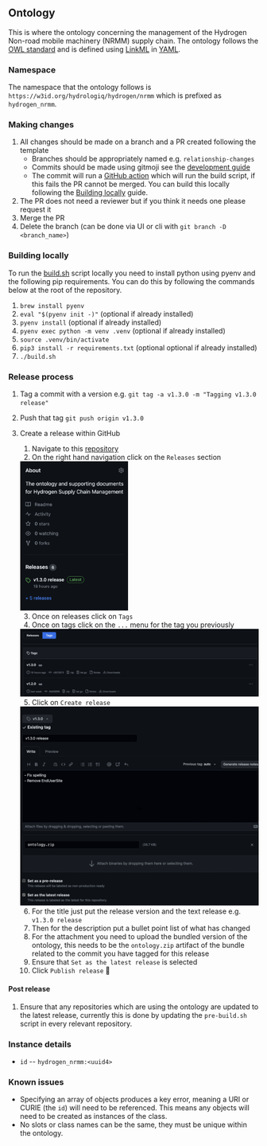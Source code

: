 ## Ontology

This is where the ontology concerning the management of the Hydrogen Non-road mobile machinery (NRMM) supply chain. The ontology follows the [OWL standard](https://www.w3.org/OWL/) and is defined using [LinkML](https://linkml.io/linkml/) in [YAML](https://yaml.org/).

### Namespace

The namespace that the ontology follows is `https://w3id.org/hydrologiq/hydrogen/nrmm` which is prefixed as `hydrogen_nrmm`.

### Making changes

1. All changes should be made on a branch and a PR created following the template
   - Branches should be appropriately named e.g. `relationship-changes`
   - Commits should be made using gitmoji see the [development guide](https://coda.io/d/_d36dB83GZVM/Development_suNC1#_luVgb)
   - The commit will run a [GitHub action](https://github.com/hydrologiq/h2scm-ontology/actions/workflows/bundle.yaml) which will run the build script, if this fails the PR cannot be merged. You can build this locally following the [Building locally](#building-locally) guide.
1. The PR does not need a reviewer but if you think it needs one please request it
1. Merge the PR
1. Delete the branch (can be done via UI or cli with `git branch -D <branch_name>`)

### Building locally

To run the [build.sh](./build.sh) script locally you need to install python using pyenv and the following pip requirements. You can do this by following the commands below at the root of the repository.

1. `brew install pyenv`
1. `eval "$(pyenv init -)"` (optional if already installed)
1. `pyenv install` (optional if already installed)
1. `pyenv exec python -m venv .venv` (optional if already installed)
1. `source .venv/bin/activate`
1. `pip3 install -r requirements.txt` (optional optional if already installed)
1. `./build.sh`

### Release process

1. Tag a commit with a version e.g. `git tag -a v1.3.0 -m "Tagging v1.3.0 release"`
1. Push that tag `git push origin v1.3.0`
1. Create a release within GitHub

   1. Navigate to this [repository]()
   1. On the right hand navigation click on the `Releases` section

   <img src="./docs/imgs/create_release_1.png" alt="Navigate to releases" height="300"/>

   3. Once on releases click on `Tags`
   1. Once on tags click on the `...` menu for the tag you previously

   <img src="./docs/imgs/create_release_2.png" alt="Navigate to tags" width="500"/>

   5. Click on `Create release`

   <img src="./docs/imgs/create_release_3.png" alt="Release description" height="400"/>

   6. For the title just put the release version and the text release e.g. `v1.3.0 release`
   1. Then for the description put a bullet point list of what has changed
   1. For the attachment you need to upload the bundled version of the ontology, this needs to be the `ontology.zip` artifact of the bundle related to the commit you have tagged for this release
   1. Ensure that `Set as the latest release` is selected
   1. Click `Publish release` 🥳

#### Post release

1. Ensure that any repositories which are using the ontology are updated to the latest release, currently this is done by updating the `pre-build.sh` script in every relevant repository.

### Instance details

- `id` -- `hydrogen_nrmm:<uuid4>`

### Known issues

- Specifying an array of objects produces a key error, meaning a URI or CURIE (the `id`) will need to be referenced. This means any objects will need to be created as instances of the class.
- No slots or class names can be the same, they must be unique within the ontology.
